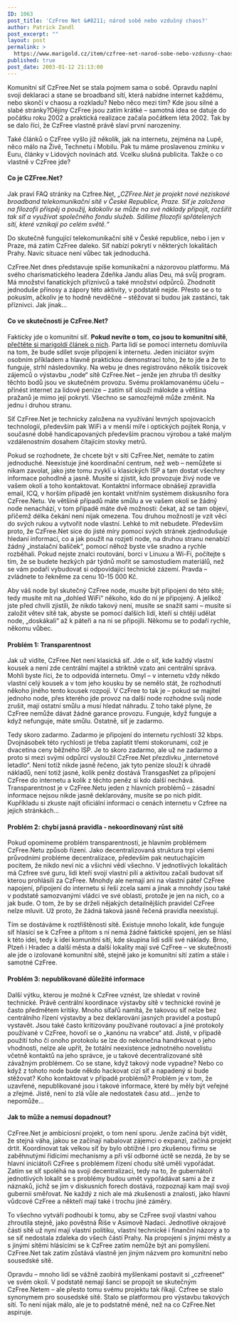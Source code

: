 ```yaml
---
ID: 1063
post_title: 'CzFree Net &#8211; národ sobě nebo vzdušný chaos?'
author: Patrick Zandl
post_excerpt: ""
layout: post
permalink: >
  https://www.marigold.cz/item/czfree-net-narod-sobe-nebo-vzdusny-chaos
published: true
post_date: 2003-01-12 21:13:00
---
```

Komunitní síť CzFree.Net se stala pojmem sama o sobě. Opravdu naplní svoji deklaraci a stane se broadband sítí, která nabídne internet každému, nebo skončí v chaosu a rozkladu? Nebo něco mezi tím? Kde jsou silné a slabé stránky?<!--more-->Dějiny CzFree jsou zatím krátké &#8211; samotná idea se datuje do počátku roku 2002 a praktická realizace začala počátkem léta 2002. Tak by se dalo říci, že CzFree vlastně právě slaví první narozeniny. 
<P>Také článků o CzFree vyšlo již několik, jak na internetu, zejména na Lupě, něco málo na Živě, Technetu i Mobilu. Pak tu máme proslavenou zmínku v Euru, články v Lidových novinách atd. Vcelku slušná publicita. Takže o co vlastně v CzFree jde? 
<H4>Co je CZFree.Net? </H4>
<P>Jak praví FAQ stránky na Czfree.Net, <EM>&#8222;CZFree.Net je projekt nové neziskové broadband telekomunikační sítě v České Republice, Praze. Síť je založena na filozofii přispěj a použij, kdokoliv se může na své náklady připojit, rozšířit tak síť a využívat společného fondu služeb. Sdílíme filozofii spřátelených sítí, které vznikají po celém světě.&#8220;</EM> 
<P>Do skutečně fungující telekomunikační sítě v České republice, nebo i jen v Praze, má zatím CzFree daleko. Síť nabízí pokrytí v některých lokalitách Prahy. Navíc situace není vůbec tak jednoduchá. 
<P>CzFree.Net dnes představuje spíše komunikační a názorovou platformu. Má svého charismatického leadera Zdeňka Jandu alias Deu, má svůj program. Má množství fanatických příznivců a také množství odpůrců. Zhodnotit jednoduše přínosy a zápory této aktivity, v podstatě nejde. Přesto se o to pokusím, ačkoliv je to hodně nevděčné &#8211; stěžovat si budou jak zastánci, tak příznivci. Jak jinak&#8230; 
<H4>Co ve skutečnosti je CzFree.Net? </H4>
<P>Fakticky jde o komunitní síť. <STRONG>Pokud nevíte o tom, co jsou to komunitní sítě</STRONG>, <A href="/zacinajicim/komunitnisite030104.html">přečtěte si marigoldí článek o nich</A>. Parta lidí se pomocí internetu domluvila na tom, že bude sdílet svoje připojení k internetu. Jeden iniciátor svým osobním příkladem a hlavně praktickou demonstrací toho, že to jde a že to funguje, strhl následovníky. Na webu je dnes registrováno několik tisícovek zájemců o výstavbu &#8222;node&#8220; sítě CzFree.Net &#8211; jenže jen zhruba tři desítky těchto bodů jsou ve skutečném provozu. Svému proklamovanému účelu &#8211; přinést internet za lidové peníze &#8211; zatím síť slouží málokde a většina pražanů je mimo její pokrytí. Všechno se samozřejmě může změnit. Na jednu i druhou stranu. 
<P>Síť CzFree.Net je technicky založena na využívání levných spojovacích technologií, především pak WiFi a v menší míře i optických pojítek Ronja, v současné době handicapovaných především pracnou výrobou a také malým vzdálenostním dosahem čítajícím stovky metrů. 
<P>Pokud se rozhodnete, že chcete být v síti CzFree.Net, nemáte to zatím jednoduché. Neexistuje jiné koordinační centrum, než web &#8211; nemůžete si nikam zavolat, jako jste tomu zvyklí u klasických ISP a tam dostat všechny informace pohodlně a jasně. Musíte si zjistit, kdo provozuje živý node ve vašem okolí a toho kontaktovat. Kontaktní informace obnášejí zpravidla email, ICQ, v horším případě jen kontakt vnitřním systémem diskusního fora CzFree.Netu. Ve většině případů máte smůlu a ve vašem okolí se žádný node nenachází, v tom případě máte dvě možnosti: čekat, až se tam objeví, přičemž délka čekání není nijak omezena. Tou druhou možností je vzít věci do svých rukou a vytvořit node vlastní. Lehké to mít nebudete. Především proto, že CzFree.Net sice do jisté míry pomocí svých stránek zjednodušuje hledaní informací, co a jak použít na rozjetí node, na druhou stranu nenabízí žádný &#8222;instalační balíček&#8220;, pomocí něhož byste vše snadno a rychle rozběhali. Pokud nejste znalci routování, borci v Linuxu a Wi-Fi, počítejte s tím, že se budete hezkých pár týdnů mořit se samostudiem materiálů, než se vám podaří vybudovat si odpovídající technické zázemí. Pravda &#8211; zvládnete to řekněme za cenu 10-15 000 Kč. 
<P>Aby váš node byl skutečný CzFree node, musíte být připojeni do této sítě; tedy musíte mít na &#8222;dohled WiFi&#8220; někoho, kdo do ní je připojený. A jelikož jste před chvíli zjistili, že nikdo takový není, musíte se snažit sami &#8211; musíte si založit větev sítě tak, abyste se pomocí dalších lidí, kteří si chtějí udělat node, &#8222;doskákali&#8220; až k páteři a na ni se připojili. Někomu se to podaří rychle, někomu vůbec. 
<H4>Problém 1: Transparentnost </H4>
<P>Jak už vidíte, CzFree.Net není klasická síť. Jde o síť, kde každý vlastní kousek a není zde centrální majitel a striktně vzato ani centrální správa. Mohli byste říci, že to odpovídá internetu. Omyl &#8211; v internetu vždy někdo vlastní celý kousek a v tom jeho kousku by se nemělo stát, že rozhodnutí někoho jiného tento kousek rozpojí. V CzFree to tak je &#8211; pokud se majitel jednoho node, přes kterého jde provoz na další node rozhodne svůj node zrušit, mají ostatní smůlu a musí hledat náhradu. Z toho také plyne, že CzFree nemůže dávat žádné garance provozu. Funguje, když funguje a když nefunguje, máte smůlu. Ostatně, síť je zadarmo. 
<P>Tedy skoro zadarmo. Zadarmo je připojení do internetu rychlostí 32 kbps. Dvojnásobek této rychlosti je třeba zaplatit třemi stokorunami, což je dvacetina ceny běžného ISP. Je to skoro zadarmo, ale už ne zadarmo a proto si mezi svými odpůrci vysloužil CzFree.Net přezdívku &#8222;internetové letadlo&#8220;. Není totiž nikde jasně řečeno, jak tyto peníze slouží k úhradě nákladů, není totiž jasné, kolik peněz dostává TransgasNet za připojení CzFree do internetu a kolik z těchto peněz si kdo další nechává. Transparentnost je v CzFree.Netu jeden z hlavních problémů &#8211; zásadní informace nejsou nikde jasně deklarovány, musíte se po nich pídit. Kupříkladu si zkuste najít oficiální informaci o cenách internetu v Czfree na jejich stránkách&#8230; 
<H4>Problém 2: chybí jasná pravidla - nekoordinovaný růst sítě</H4>
<P>Pokud opomineme problém transparentnosti, je hlavním problémem CzFree.Netu způsob řízení. Jako decentralizovaná struktura trpí všemi průvodními probléme decentralizace, především pak neutuchajícím pocitem, že nikdo neví nic a všichni vědí všechno. V jednotlivých lokalitách má Czfree své guru, lidi kteří svojí vlastní pílí a aktivitou začali budovat síť kterou prohlásili za CzFree. Mnohdy ale nemají ani na vlastní páteř CzFree napojení, připojení do internetu si řeší zcela sami a jinak a mnohdy jsou také v podstatě samozvanými vládci ve své oblasti, protože je jen na nich, co a jak bude. O tom, že by se drželi nějakých detailnějších pravidel CzFree nelze mluvit. Už proto, že žádná taková jasně řečená pravidla neexistují. 
<P>Tím se dostáváme k roztříštěnosti sítě. Existuje mnoho lokalit, kde funguje síť hlasící se k CzFree a přitom s ní nemá žádné faktické spojení, jen se hlásí k této idei, tedy k idei komunitní síti, kde skupina lidí sdílí své náklady. Brno, Plzeň i Hradec a další města a další lokality mají své CzFree &#8211; ve skutečnosti ale jde o izolované komunitní sítě, stejně jako je komunitní sítí zatím a stále i samotné CzFree. 
<H4>Problém 3: nepublikované důležité informace</H4>
<P>Další výtku, kterou je možné k CzFree vznést, lze shledat v rovině technické. Právě centrální koordinace výstavby sítě v technické rovině je často předmětem kritiky. Mnoho síťařů namítá, že takovou síť nelze bez centrálního řízení výstavby a bez deklarování jasných pravidel a postupů vystavět. Jsou také často kritizovány používané routovací a jiné protokoly používané v CzFree, hovoří se o &#8222;kanónu na vrabce&#8220; atd. Jistě, v případě použití toho či onoho protokolu se lze do nekonečna handrkovat o jeho vhodnosti, nelze ale upřít, že totální neexistence jednotného novelistu včetně kontaktů na jeho správce, je u takové decentralizované sítě závažným problémem. Co se stane, když takový node vypadne? Nebo co když z tohoto node bude někdo hackovat cizí síť a napadený si bude stěžovat? Koho kontaktovat v případě problémů? Problém je v tom, že uzavřené, nepublikované jsou i takové informace, které by měly být veřejné a zřejmé. Jistě, není to zlá vůle ale nedostatek času atd... jenže to nepomůže... 
<H4>Jak to může a nemusí dopadnout?</H4>
<P>CzFree.Net je ambiciosní projekt, o tom není sporu. Jenže začíná být vidět, že stejná váha, jakou se začínají nabalovat zájemci o expanzi, začíná projekt drtit. Koordinovat tak velkou síť by bylo obtížné i pro zkušenou firmu se zaběhnutými řídícími mechanismy a při vší odborné úctě se nezdá, že by se hlavní iniciátoři CzFree s problémem řízení chodu sítě uměli vypořádat. Zatím se síť spoléhá na svoji decentralizaci, tedy na to, že gubernátoři jednotlivých lokalit se s problémy budou umět vypořádávat sami a že z náznaků, jichž se jim v diskusních forech dostává, rozpoznají kam mají svoji gubernii směřovat. Ne každý z nich ale má zkušenosti a znalosti, jako hlavní vůdcové CzFree a někteří mají také i trochu jiné záměry. 
<P>To všechno vytváří podhoubí k tomu, aby se CzFree svojí vlastní vahou zhroutila stejně, jako pověstná Říše v Asimově Nadaci. Jednotlivé okrajové části sítě už nyní mají vlastní politiku, vlastní technické i finanční názory a to se síť nedostala zdaleka do všech částí Prahy. Na propojení s jinými městy a s jinými sítěmi hlásícími se k CzFree zatím nemůže být ani pomyšlení. CzFree.Net tak zatím zůstává vlastně jen jiným názvem pro komunitní nebo sousedské sítě. 
<P>Opravdu &#8211; mnoho lidí se vážně zaobírá myšlenkami postavit si &#8222;czfreenet&#8220; ve svém okolí. V podstatě nemají šanci se propojit se skutečným CzFree.Netem &#8211; ale přesto tomu svému projektu tak říkají. Czfree se stalo synonymem pro sousedské sítě. Stalo se platformou pro výstavbu takových sítí. To není nijak málo, ale je to podstatně méně, než na co CzFree.Net aspiruje. </P>